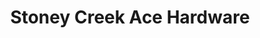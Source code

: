 ---
title: "Stoney Creek Ace Hardware"
url: /whitsett/stoney-creek-ace-hardware/
shop: Eisenwaren
---